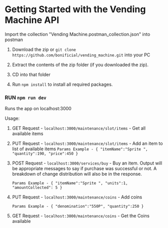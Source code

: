 # Getting Started with the Vending Machine API

Import the collection "Vending Machine.postman_collection.json" into postman

1. Download the zip or `git clone https://github.com/bonificial/vending_machine.git` into your PC
2. Extract the contents of the zip folder (if you downloaded the zip).

2. CD into that folder

3. Run `npm install` to install all required packages.

### RUN  `npm run dev`

Runs the app on localhost:3000

Usage:

1. GET Request - `localhost:3000/maintenance/slot/items` - Get all available items


2. PUT Request - `localhost:3000/maintenance/slot/items` - Add an item to list of available items
 `Params Example - {
   "itemName":"Sprite ",
   "quantity":190,
   "price":450
   }`


3. POST Request - `localhost:3000/services/buy` - Buy an item. Output will be appropriate messages to say if purchase was successful or not. A breakdown of change distribution will also be in the response.

    `Params Example - {
   "itemName":"Sprite ",
   "units":1,
   "amountCollected": 5
   }`


4. PUT Request - `localhost:3000/maintenance/coins` - Add coins

   `Params Example - {
   "denomination":"550P",
   "quantity":250
   }`


5. GET Request - `localhost:3000/maintenance/coins` - Get the Coins available
